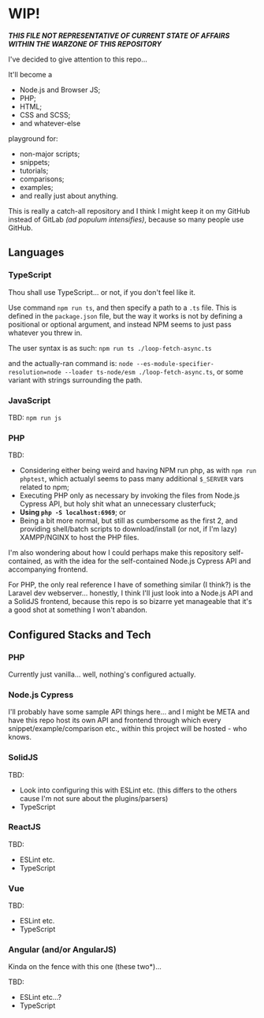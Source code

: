 # WIP!
***THIS FILE NOT REPRESENTATIVE OF CURRENT STATE OF AFFAIRS WITHIN THE WARZONE OF THIS REPOSITORY***

I've decided to give attention to this repo...


It'll become a
- Node.js and Browser JS;
- PHP;
- HTML;
- CSS and SCSS;
- and whatever-else

playground for:
- non-major scripts;
- snippets;
- tutorials;
- comparisons;
- examples;
- and really just about anything.


This is really a catch-all repository and I think I might keep it on my GitHub instead of GitLab *(ad populum intensifies)*, because so many people use GitHub.



## Languages



### TypeScript
Thou shall use TypeScript... or not, if you don't feel like it.


Use command `npm run ts`, and then specify a path to a `.ts` file. This is defined in the `package.json` file, but the way it works is not by defining a positional or optional argument, and instead NPM seems to just pass whatever you threw in.


The user syntax is as such:
`npm run ts ./loop-fetch-async.ts`


and the actually-ran command is:
`node --es-module-specifier-resolution=node --loader ts-node/esm ./loop-fetch-async.ts`, or some variant with strings surrounding the path.



### JavaScript
TBD: `npm run js`



### PHP
TBD:
- Considering either being weird and having NPM run php, as with `npm run phptest`, which actualyl seems to pass many additional `$_SERVER` vars related to npm;
- Executing PHP only as necessary by invoking the files from Node.js Cypress API, but holy shit what an unnecessary clusterfuck;
- **Using `php -S localhost:6969`**; or
- Being a bit more normal, but still as cumbersome as the first 2, and providing shell/batch scripts to download/install (or not, if I'm lazy) XAMPP/NGINX to host the PHP files.


I'm also wondering about how I could perhaps make this repository self-contained, as with the idea for the self-contained Node.js Cypress API and accompanying frontend.

For PHP, the only real reference I have of something similar (I think?) is the Laravel dev webserver... honestly, I think I'll just look into a Node.js API and a SolidJS frontend, because this repo is so bizarre yet manageable that it's a good shot at something I won't abandon.



## Configured Stacks and Tech



### PHP
Currently just vanilla... well, nothing's configured actually.



### Node.js Cypress
I'll probably have some sample API things here... and I might be META and have this repo host its own API and frontend through which every snippet/example/comparison etc., within this project will be hosted - who knows.



### SolidJS
TBD:
- Look into configuring this with ESLint etc. (this differs to the others cause I'm not sure about the plugins/parsers)
- TypeScript



### ReactJS
TBD:
- ESLint etc.
- TypeScript



### Vue
TBD:
- ESLint etc.
- TypeScript



### Angular (and/or AngularJS)
Kinda on the fence with this one (these two*)...

TBD:
- ESLint etc...?
- TypeScript